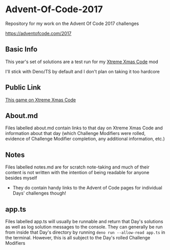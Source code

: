 # Advent-Of-Code-2017

Repository for my work on the Advent Of Code 2017 challenges

https://adventofcode.com/2017

## Basic Info

This year's set of solutions are a test run for my [Xtreme Xmas Code](https://github.com/kaBeech/xtreme-xmas-code) mod

I'll stick with Deno/TS by default and I don't plan on taking it too hardcore

## Public Link

[This game on Xtreme Xmas Code](https://www.xtremexmascode.com/game/public/1/)

## About.md

Files labelled about.md contain links to that day on Xtreme Xmas Code and information about that day (which Challenge Modifiers were rolled, evidence of Challenge Modifier completion, any additional information, etc.)

## Notes

Files labelled notes.md are for scratch note-taking and much of their
content is not written with the intention of being readable for anyone besides
myself

- They do contain handy links to the Advent of Code pages for individual Days' challenges
  though!

## app.ts

Files labelled app.ts will usually be runnable and return that Day's solutions as well as log solution messages to the console. They can generally be run from inside that Day's
directory by running `deno run --allow-read app.ts` in the terminal. However, this is all subject to the Day's rolled Challenge Modifiers
